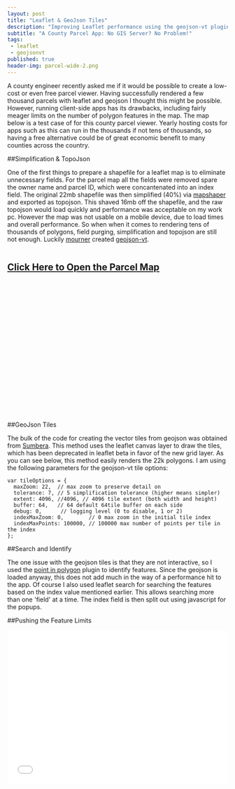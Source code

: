 ```yaml
---
layout: post
title: "Leaflet & GeoJson Tiles"
description: "Improving Leaflet performance using the geojson-vt plugin with two county parcel map examples."
subtitle: "A County Parcel App: No GIS Server? No Problem!"
tags:
 - leaflet
 - geojsonvt
published: true
header-img: parcel-wide-2.png
---
```

A county engineer recently asked me if it would be possible to create a low-cost or even free parcel viewer. Having successfully rendered a few thousand parcels with leaflet and geojson I thought this might be possible. However, running client-side apps has its drawbacks, including fairly meager limits on the number of polygon features in the map. The map below is a test case of for this county parcel viewer. Yearly hosting costs for apps such as this can run in the thousands if not tens of thousands, so having a free alternative could be of great economic benefit to many counties across the country.

##Simplification & TopoJson

One of the first things to prepare a shapefile for a leaflet map is to eliminate unnecessary fields. For the parcel map all the fields were removed spare the owner name and parcel ID, which were concantenated into an index field. The original 22mb shapefile was then simplified (40%) via [mapshaper](http://mapshaper.com) and exported as topojson. This shaved 16mb off the shapefile, and the raw topojson would load quickly and performance was acceptable on my work pc. However the map was not usable on a mobile device, due to load times and overall performance. So when when it comes to rendering tens of thousands of polygons, field purging, simplification and topojson are still not enough. Luckily [mourner](https://github.com/mourner) created [geojson-vt](https://github.com/mapbox/geojson-vt).


<iframe id="map" src="" name="map" allowfullscreen width="100%" height="0px" style="border:0;"></iframe>
<div id="openMap" style="cursor:default;background-image:url('https://getbounds.com/images/parcel-wide-2.png');vertical-align:middle;height:350px;width:100%"><a href="https://www.ovrdc.org/apps/geojson-tiles.html" target="map"><h2>Click Here to Open the Parcel Map</h2></a></div>


##GeoJson Tiles

The bulk of the code for creating the vector tiles from geojson was obtained from [Sumbera](http://bl.ocks.org/Sumbera/c67e5551b21c68dc8299). This method uses the leaflet canvas layer to draw the tiles, which has been deprecated in leaflet beta in favor of the new grid layer. As you can see below, this method easily renders the 22k polygons. I am using the following parameters for the geojson-vt tile options:

    var tileOptions = {
      maxZoom: 22,  // max zoom to preserve detail on
      tolerance: 7, // 5 simplification tolerance (higher means simpler)
      extent: 4096, //4096, // 4096 tile extent (both width and height)
      buffer: 64,   // 64 default 64tile buffer on each side
      debug: 0,      // logging level (0 to disable, 1 or 2)
      indexMaxZoom: 0,        // 0 max zoom in the initial tile index
      indexMaxPoints: 100000, // 100000 max number of points per tile in the index
    };

		
##Search and Identify

The one issue with the geojson tiles is that they are not interactive, so I used the [point in polygon](https://www.mapbox.com/mapbox.js/example/v1.0.0/point-in-polygon/) plugin to identify features. Since the geojson is loaded anyway, this does not add much in the way of a performance hit to the app. Of course I also used leaflet search for searching the features based on the index value mentioned earlier. This allows searching more than one 'field' at a time. The index field is then split out using javascript for the popups.

##Pushing the Feature Limits

<iframe src="/apps/county-parcel-test-map.html" allowfullscreen width="100%" height="350px" style="border:0;"></iframe>

<script>
$('#openMap').click(function() {
	$('#map').css('height', '350px');
	$('#openMap').css('height', '0px');
	});
</script>